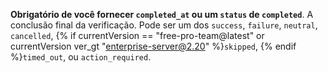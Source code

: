 **Obrigatório de você fornecer `completed_at` ou um `status` de `completed`**. A conclusão final da verificação. Pode ser um dos `success`, `failure`, `neutral`, `cancelled`, {% if currentVersion == "free-pro-team@latest" or currentVersion ver_gt "enterprise-server@2.20" %}`skipped`, {% endif %}`timed_out`, ou `action_required`.